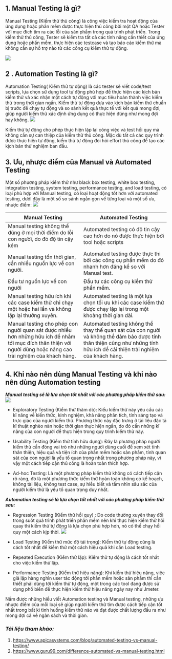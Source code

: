 ## 1.  Manual Testing là gì?

Manual Testing (Kiểm thử thủ công) là công việc kiểm tra hoạt động của ứng dụng hoặc phần mềm được thực hiện thủ công bởi một QA hoặc Tester với mục đích tìm ra các lỗi của sản phẩm trong quá trình phát triển. Trong kiểm thử thủ công, Tester sẽ kiểm tra tất cả các tính năng cần thiết của ứng dụng hoặc phần mềm, thực hiện các testcase và tạo báo cáo kiểm thử mà không cần sự hỗ trợ nào từ các công cụ kiểm thử tự động.

![](https://images.viblo.asia/403aba8b-ca67-4410-9954-d901ceed93fa.jpg)
## 2 . Automation Testing là gì?

Automation Testing( Kiểm thử tự động) là các tester sẽ viết code/test scripts, lựa chọn sử dụng tool tự động phù hợp để thực hiện các kịch bản kiểm thử và xác nhận một cách tự động với mục tiêu hoàn thành việc kiểm thử trong thời gian ngắn. Kiểm thử tự động dựa vào kịch bản kiểm thử chuẩn bị trước để chạy tự động và so sánh kết quả thực tế với kết quả mong đợi, giúp người kiểm thử xác định ứng dụng có thực hiện đúng như mong đợi hay không.
![](https://images.viblo.asia/ae4faeb8-d130-415a-9987-a930231bef53.png)

Kiểm thử tự động cho phép thực hiện lặp lại công việc và test hồi quy mà không cần sự can thiệp của kiểm thử thủ công. Mặc dù tất cả các quy trình được thực hiện tự động,  kiểm thử tự động đòi hỏi  effort thủ công để tạo các kịch bản thử nghiệm ban đầu.
## 3. Ưu, nhược điểm của Manual và Automated Testing
Một số phương pháp kiểm thử như black box testing, white box testing, integration testing, system testing, performance testing, and load testing, có loại phù hợp với Manual testing, có loại hoạt động tốt hơn với automated testing, dưới đây là một số so sánh ngắn gọn về từng loại và một số ưu, nhược điểm:
![](https://images.viblo.asia/63dbc1bd-65c0-47a4-8297-13376802050f.png)

| Manual Testing | Automated Testing | 
| -------- | -------- |
| Manual testing không thể đúng ở mọi thời điểm do lỗi con người, do đó độ tin cậy kém |  Automated testing có độ tin cậy cao hơn do nó được thực hiện bởi tool hoặc scripts | 
| Manual testing tốn thời gian, cần nhiều nguồn lực về con người.  |   Automated testing  được thực thi bởi các công cụ phần mềm do đó nhanh hơn đáng kể so với Manual test. | 
| Đầu tư nguồn lực về con người |   Đầu tư các công cụ kiểm thử phần mềm. | 
| Manual testing hữu ích khi các case kiểm thử chỉ chạy một hoặc hai lần và không lặp lại thường xuyên.  |  Automated testing là một lựa chọn tối ưu khi các case kiểm thử được chạy lặp lại trong một khoảng thời gian dài.  | 
|  Manual testing cho phép con người quan sát được nhiều hơn những hữu ích để nhắm tới mục đích thân thiện với người dùng hoặc nâng cao trải nghiệm của khách hàng. |  Automated testing không thể thay thế quan sát của con người và không thể đảm bảo được tính thân thiện cũng như những tính hữu ích để cải thiện trải nghiệm của khách hàng.  | 
## 4. Khi nào nên dùng Manual Testing và khi nào nên dùng Automation testing
***Manual testing sẽ là lựa chọn tốt nhất với các phương pháp kiểm thử sau:***
![](https://images.viblo.asia/6f749850-3644-438f-86b7-5c1aa39aba3d.png)
* Exploratory Testing (Kiểm thử thăm dò): Kiểu kiểm thử này yêu cầu các kĩ năng về kiến thức, kinh nghiệm, khả năng phân tích, tính sáng tạo và trực giác của người kiểm thử. Phương thức này đặc trưng ở tài liệu đặc tả kĩ thuật nghèo nàn hoặc thời gian thực hiện ngắn, do đó cần những kĩ nâng của con người để thực hiện trong quy trình kiểm thử này.

* Usability Testing (Kiểm thử tính hữu dụng): Đây là phương pháp người kiểm thử cần đóng vai trò như những người dùng cuối để xem xét tính thân thiện, hiệu quả và tiện ích của phần mềm hoặc sản phẩm, tính quan sát của con người là yếu tố quan trọng nhất trong phương pháp này, vì vậy một cách tiếp cận thủ công là hoàn toàn thích hợp.

* Ad-hoc Testing: Là một phương pháp kiểm thử không có cách tiếp cận rõ ràng, đó là một phương thức kiểm thử hoàn toàn không có kế hoạch, không tài liệu, không test case, sự hiểu biết và tầm nhìn sâu sắc của người kiểm thử là yếu tố quan trọng duy nhất.


***Automation testing sẽ là lựa chọn tốt nhất với các phương pháp kiểm thử sau:***

* Regression Testing (Kiểm thử hồi quy) : Do code thường xuyên thay đổi trong suốt quá trình phát triển phần mềm nên khi thực hiện kiểm thử hồi quay thì kiểm thử tự động là lựa chọn phù hợp hơn, nó có thể chạy hồi quy một cách kịp thời.
![](https://images.viblo.asia/2f44ad38-d40e-45ab-ad17-ebcce2e4946f.jpg)

* Load Testing (Kiểm thử mức độ tải trọng): Kiểm thử tự động cũng là cách tốt nhất để kiểm thử một cách hiệu quả khi cần Load testing.

* Repeated Execution (Kiểm thử lặp): Kiểm thử tự động là cách tốt nhất cho việc kiểm thử lặp.

* Performance Testing (Kiểm thử hiệu năng): Khi kiểm thử hiệu năng, việc giả lập hàng nghìn user tác động tới phần mềm hoặc sản phầm thì cần thiết phải dùng tới kiểm thử tự động, một trong các tool đang được sử dụng phổ biến để thực hiện kiểm thử hiệu năng ngày nay như Jmeter.

Nắm được những hiểu viết Automation testing và Manual testing, những ưu nhược điểm của mỗi loại sẽ giúp người kiểm thử tìm được cách tiếp cận tốt nhất trong bất kì tình huống kiểm thử nào và đạt được chất lượng đầu ra như mong đợi cả về ngân sách và thời gian.

### *Tài liệu tham khảo:*
1. https://www.apicasystems.com/blog/automated-testing-vs-manual-testing/
2. https://www.guru99.com/difference-automated-vs-manual-testing.html